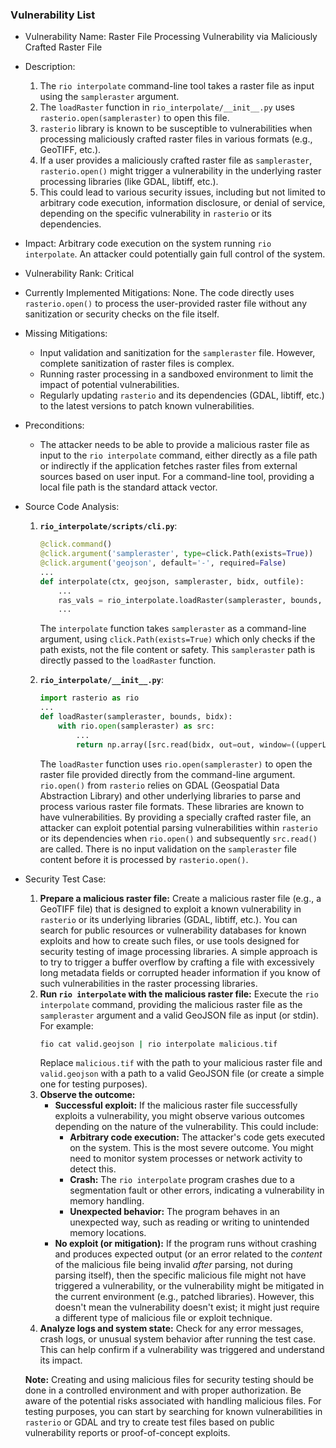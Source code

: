 ### Vulnerability List

- Vulnerability Name: Raster File Processing Vulnerability via Maliciously Crafted Raster File
- Description:
    1. The `rio interpolate` command-line tool takes a raster file as input using the `sampleraster` argument.
    2. The `loadRaster` function in `rio_interpolate/__init__.py` uses `rasterio.open(sampleraster)` to open this file.
    3. `rasterio` library is known to be susceptible to vulnerabilities when processing maliciously crafted raster files in various formats (e.g., GeoTIFF, etc.).
    4. If a user provides a maliciously crafted raster file as `sampleraster`, `rasterio.open()` might trigger a vulnerability in the underlying raster processing libraries (like GDAL, libtiff, etc.).
    5. This could lead to various security issues, including but not limited to arbitrary code execution, information disclosure, or denial of service, depending on the specific vulnerability in `rasterio` or its dependencies.
- Impact: Arbitrary code execution on the system running `rio interpolate`. An attacker could potentially gain full control of the system.
- Vulnerability Rank: Critical
- Currently Implemented Mitigations: None. The code directly uses `rasterio.open()` to process the user-provided raster file without any sanitization or security checks on the file itself.
- Missing Mitigations:
    - Input validation and sanitization for the `sampleraster` file. However, complete sanitization of raster files is complex.
    - Running raster processing in a sandboxed environment to limit the impact of potential vulnerabilities.
    - Regularly updating `rasterio` and its dependencies (GDAL, libtiff, etc.) to the latest versions to patch known vulnerabilities.
- Preconditions:
    - The attacker needs to be able to provide a malicious raster file as input to the `rio interpolate` command, either directly as a file path or indirectly if the application fetches raster files from external sources based on user input. For a command-line tool, providing a local file path is the standard attack vector.
- Source Code Analysis:
    1. **`rio_interpolate/scripts/cli.py`**:
       ```python
       @click.command()
       @click.argument('sampleraster', type=click.Path(exists=True))
       @click.argument('geojson', default='-', required=False)
       ...
       def interpolate(ctx, geojson, sampleraster, bidx, outfile):
           ...
           ras_vals = rio_interpolate.loadRaster(sampleraster, bounds, bidx)
           ...
       ```
       The `interpolate` function takes `sampleraster` as a command-line argument, using `click.Path(exists=True)` which only checks if the path exists, not the file content or safety. This `sampleraster` path is directly passed to the `loadRaster` function.

    2. **`rio_interpolate/__init__.py`**:
       ```python
       import rasterio as rio
       ...
       def loadRaster(sampleraster, bounds, bidx):
           with rio.open(sampleraster) as src:
               ...
               return np.array([src.read(bidx, out=out, window=((upperLeft[0], lowerRight[0] + 1),(upperLeft[1], lowerRight[1] + 1)), boundless=True)[2:]])
       ```
       The `loadRaster` function uses `rio.open(sampleraster)` to open the raster file provided directly from the command-line argument.  `rio.open()` from `rasterio` relies on GDAL (Geospatial Data Abstraction Library) and other underlying libraries to parse and process various raster file formats. These libraries are known to have vulnerabilities. By providing a specially crafted raster file, an attacker can exploit potential parsing vulnerabilities within `rasterio` or its dependencies when `rio.open()` and subsequently `src.read()` are called. There is no input validation on the `sampleraster` file content before it is processed by `rasterio.open()`.

- Security Test Case:
    1. **Prepare a malicious raster file:** Create a malicious raster file (e.g., a GeoTIFF file) that is designed to exploit a known vulnerability in `rasterio` or its underlying libraries (GDAL, libtiff, etc.). You can search for public resources or vulnerability databases for known exploits and how to create such files, or use tools designed for security testing of image processing libraries. A simple approach is to try to trigger a buffer overflow by crafting a file with excessively long metadata fields or corrupted header information if you know of such vulnerabilities in the raster processing libraries.
    2. **Run `rio interpolate` with the malicious raster file:** Execute the `rio interpolate` command, providing the malicious raster file as the `sampleraster` argument and a valid GeoJSON file as input (or stdin). For example:
       ```bash
       fio cat valid.geojson | rio interpolate malicious.tif
       ```
       Replace `malicious.tif` with the path to your malicious raster file and `valid.geojson` with a path to a valid GeoJSON file (or create a simple one for testing purposes).
    3. **Observe the outcome:**
       - **Successful exploit:** If the malicious raster file successfully exploits a vulnerability, you might observe various outcomes depending on the nature of the vulnerability. This could include:
         - **Arbitrary code execution:** The attacker's code gets executed on the system. This is the most severe outcome. You might need to monitor system processes or network activity to detect this.
         - **Crash:** The `rio interpolate` program crashes due to a segmentation fault or other errors, indicating a vulnerability in memory handling.
         - **Unexpected behavior:** The program behaves in an unexpected way, such as reading or writing to unintended memory locations.
       - **No exploit (or mitigation):** If the program runs without crashing and produces expected output (or an error related to the *content* of the malicious file being invalid *after* parsing, not during parsing itself), then the specific malicious file might not have triggered a vulnerability, or the vulnerability might be mitigated in the current environment (e.g., patched libraries). However, this doesn't mean the vulnerability doesn't exist; it might just require a different type of malicious file or exploit technique.
    4. **Analyze logs and system state:** Check for any error messages, crash logs, or unusual system behavior after running the test case. This can help confirm if a vulnerability was triggered and understand its impact.

    **Note:** Creating and using malicious files for security testing should be done in a controlled environment and with proper authorization. Be aware of the potential risks associated with handling malicious files. For testing purposes, you can start by searching for known vulnerabilities in `rasterio` or GDAL and try to create test files based on public vulnerability reports or proof-of-concept exploits.